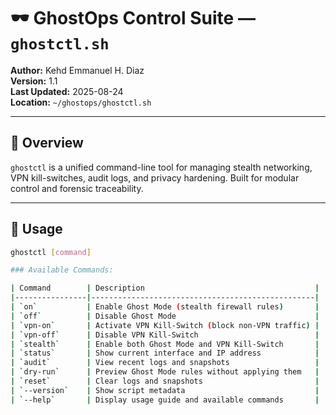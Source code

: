 # 🕶️ GhostOps Control Suite — `ghostctl.sh`

**Author:** Kehd Emmanuel H. Diaz  
**Version:** 1.1  
**Last Updated:** 2025-08-24  
**Location:** `~/ghostops/ghostctl.sh`

---

## 🔧 Overview

`ghostctl` is a unified command-line tool for managing stealth networking, VPN kill-switches, audit logs, and privacy hardening. Built for modular control and forensic traceability.

---

## 🚀 Usage

```bash
ghostctl [command]

### Available Commands:

| Command        | Description                                      |
|----------------|--------------------------------------------------|
| `on`           | Enable Ghost Mode (stealth firewall rules)       |
| `off`          | Disable Ghost Mode                               |
| `vpn-on`       | Activate VPN Kill-Switch (block non-VPN traffic) |
| `vpn-off`      | Disable VPN Kill-Switch                          |
| `stealth`      | Enable both Ghost Mode and VPN Kill-Switch       |
| `status`       | Show current interface and IP address            |
| `audit`        | View recent logs and snapshots                   |
| `dry-run`      | Preview Ghost Mode rules without applying them   |
| `reset`        | Clear logs and snapshots                         |
| `--version`    | Show script metadata                             |
| `--help`       | Display usage guide and available commands       |
